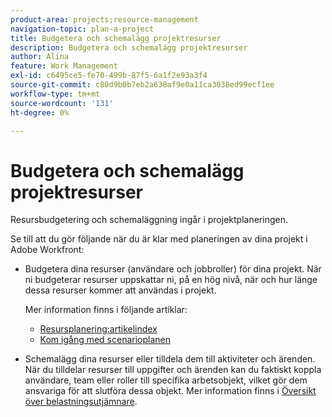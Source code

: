```yaml
---
product-area: projects;resource-management
navigation-topic: plan-a-project
title: Budgetera och schemalägg projektresurser
description: Budgetera och schemalägg projektresurser
author: Alina
feature: Work Management
exl-id: c6495ce5-fe70-499b-87f5-6a1f2e93a3f4
source-git-commit: c80d9b0b7eb2a638af9e0a11ca3038ed99ecf1ee
workflow-type: tm+mt
source-wordcount: '131'
ht-degree: 0%

---
```


# Budgetera och schemalägg projektresurser

<!--
<p data-mc-conditions="QuicksilverOrClassic.Draft mode">(NOTE: this article is only valuable for searching. All the information resides in other articles.)</p>
-->

Resursbudgetering och schemaläggning ingår i projektplaneringen.

Se till att du gör följande när du är klar med planeringen av dina projekt i Adobe Workfront:

* Budgetera dina resurser (användare och jobbroller) för dina projekt. När ni budgeterar resurser uppskattar ni, på en hög nivå, när och hur länge dessa resurser kommer att användas i projekt.

  Mer information finns i följande artiklar:

   * [Resursplanering:artikelindex](../../../resource-mgmt/resource-planning/resource-planning-overview.md)
   * [Kom igång med scenarioplanen](../../../scenario-planner/get-started-with-scenario-planning.md)

* Schemalägg dina resurser eller tilldela dem till aktiviteter och ärenden. När du tilldelar resurser till uppgifter och ärenden kan du faktiskt koppla användare, team eller roller till specifika arbetsobjekt, vilket gör dem ansvariga för att slutföra dessa objekt. Mer information finns i [Översikt över belastningsutjämnare](../../../resource-mgmt/workload-balancer/overview-workload-balancer.md).
